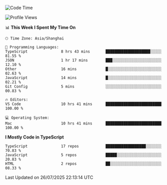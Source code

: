 <!--START_SECTION:waka-->
![Code Time](http://img.shields.io/badge/Code%20Time-8%2C007%20hrs%2031%20mins-blue)

![Profile Views](http://img.shields.io/badge/Profile%20Views-5-blue)

📊 **This Week I Spent My Time On** 

```text
🕑︎ Time Zone: Asia/Shanghai

💬 Programming Languages: 
TypeScript               8 hrs 43 mins       ████████████████████░░░░░   81.55 % 
JSON                     1 hr 17 mins        ███░░░░░░░░░░░░░░░░░░░░░░   12.10 % 
Other                    16 mins             █░░░░░░░░░░░░░░░░░░░░░░░░   02.63 % 
JavaScript               14 mins             █░░░░░░░░░░░░░░░░░░░░░░░░   02.21 % 
Git Config               5 mins              ░░░░░░░░░░░░░░░░░░░░░░░░░   00.83 % 

🔥 Editors: 
VS Code                  10 hrs 41 mins      █████████████████████████   100.00 % 

💻 Operating System: 
Mac                      10 hrs 41 mins      █████████████████████████   100.00 % 
```

**I Mostly Code in TypeScript** 

```text
TypeScript               17 repos            ██████████████████░░░░░░░   70.83 % 
JavaScript               5 repos             █████░░░░░░░░░░░░░░░░░░░░   20.83 % 
HTML                     2 repos             ██░░░░░░░░░░░░░░░░░░░░░░░   08.33 % 
```




 Last Updated on 26/07/2025 22:13:14 UTC
<!--END_SECTION:waka-->
